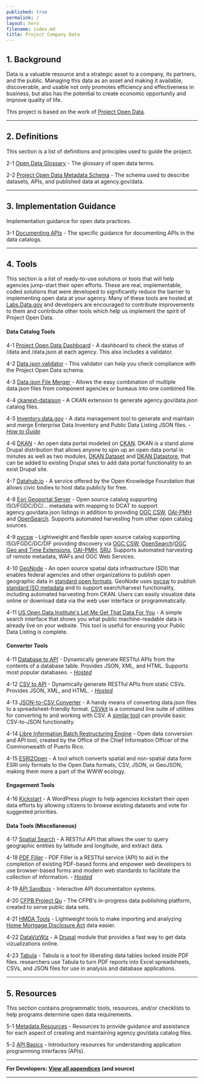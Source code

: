 ```yaml
---
published: true
permalink: /
layout: hero
filename: index.md
title: Project Company Data
---
```


## 1. Background

Data is a valuable resource and a strategic asset to a company, its partners, and the public.  Managing this data as an asset and making it available, discoverable, and usable not only promotes efficiency and effectiveness in business, but also has the potential to create economic opportunity and improve quality of life.

This project is based on the work of [Project Open Data](https://project-open-data.cio.gov/).

----------------

## 2. Definitions

This section is a list of definitions and principles used to guide the project.

2-1 [Open Data Glossary](glossary/) - The glossary of open data terms.

2-2 [Project Open Data Metadata Schema](v1.1/schema/) - The schema used to describe datasets, APIs, and published data at agency.gov/data.

----------------

## 3. Implementation Guidance

Implementation guidance for open data practices.

3-1 [Documenting APIs](v1.1/api/) - The specific guidance for documenting APIs in the data catalogs.   

----------------

## 4. Tools

This section is a list of ready-to-use solutions or tools that will help agencies jump-start their open efforts.  These are real, implementable, coded solutions that were developed to significantly reduce the barrier to implementing open data at your agency.  Many of these tools are hosted at [Labs.Data.gov](http://labs.data.gov) and developers are encouraged to contribute improvements to them and contribute other tools which help us implement the spirit of Project Open Data.

#### Data Catalog Tools

4-1 [Project Open Data Dashboard](http://labs.data.gov/dashboard/) - A dashboard to check the status of /data and /data.json at each agency. This also includes a validator.

4-2 [Data.json validator](http://labs.data.gov/dashboard/validate) - This validator can help you check compliance with the Project Open Data schema.

4-3 [Data.json File Merger](http://data.json.file.merger.ongithub.com/) - Allows the easy combination of multiple data.json files from component agencies or bureaus into one combined file.

4-4 [ckanext-datajson](https://github.com/HHS/ckanext-datajson) - A CKAN extension to generate agency.gov/data.json catalog files.

4-5 [Inventory.data.gov](https://inventory.data.gov/) - A data management tool to generate and maintain and merge Enterprise Data Inventory and Public Data Listing JSON files. - *[How to Guide](https://www.digitalgov.gov/resources/inventory-data-gov-guide/)*

4-6 [DKAN](http://drupal.org/project/dkan) - An open data portal modeled on [CKAN](http://ckan.org/). DKAN is a stand alone Drupal distribution that allows anyone to spin up an open data portal in minutes as well as two modules, [DKAN Dataset](http://drupal.org/project/dkan_dataset) and [DKAN Datastore](http://drupal.org/project/dkan_datastore), that can be added to existing Drupal sites to add data portal functionality to an exist Drupal site.

4-7 [Datahub.io](http://datahub.io/) - A service offered by the Open Knowledge Foundation that allows  civic bodies to host data publicly for free. 

4-8 [Esri Geoportal Server](https://github.com/Esri/geoportal-server/) - Open source catalog supporting ISO/FGDC/DC/... metadata with mapping to DCAT to support agency.gov/data.json listings in addition to providing [OGC CSW](http://www.opengeospatial.org/standards/cat), [OAI-PMH](http://www.openarchives.org/pmh/) and [OpenSearch](http://www.opensearch.org). Supports automated harvesting from other open catalog sources.

4-9 [pycsw](http://pycsw.org) - Lightweight and flexible open source catalog supporting ISO/FGDC/DC/DIF providing discovery via [OGC CSW](http://www.opengeospatial.org/standards/cat), [OpenSearch](http://www.opensearch.org)/[OGC Geo and Time Extensions](http://www.opengeospatial.org/standards/opensearchgeo), [OAI-PMH](http://www.openarchives.org/pmh/), [SRU](http://www.loc.gov/standards/sru/).  Supports automated harvesting of remote metadata, WAFs and OGC Web Services.

4-10 [GeoNode](http://geonode.org/) - An open source spatial data infrastructure (SDI) that enables federal agencies and other organizations to publish open geographic data in [standard open formats](http://geonode.readthedocs.org/en/latest/tutorials/devel/api/ogc.html).  GeoNode uses [pycsw](http://pycsw.org/) to publish [standard ISO metadata](https://www.fgdc.gov/metadata/geospatial-metadata-standards) and to support search/harvest functionality, including automated harvesting from CKAN.  Users can easily visualize data online or download data via the web user interface or programmatically.

4-11 [US Open Data Institute's Let Me Get That Data For You](http://lmgtdfy.usopendata.org/) - A simple search interface that shows you what public machine-readable data is already live on your website. This tool is useful for ensuring your Public Data Listing is complete. 

#### Converter Tools 

4-11 [Database to API](https://github.com/project-open-data/db-to-api) - Dynamically generate RESTful APIs from the contents of a database table. Provides JSON, XML, and HTML. Supports most popular databases. -&nbsp;*[Hosted](http://labs.data.gov/db-to-api/readme.md)*

4-12 [CSV to API](https://github.com/project-open-data/csv-to-api) - Dynamically generate RESTful APIs from static CSVs. Provides JSON, XML, and HTML. -&nbsp;*[Hosted](http://labs.data.gov/csv-to-api/)*

4-13 [JSON-to-CSV Converter](http://konklone.io/json/) - A handy means of converting data.json files to a spreadsheet-friendly format. [CSVkit](http://csvkit.readthedocs.org/en/latest/scripts/in2csv.html) is a command line suite of utilities for converting to and working with CSV. A [similar tool](http://shancarter.github.io/mr-data-converter/) can provide basic CSV-to-JSON functionality.

4-14 [Libre Information Batch Restructuring Engine](https://github.com/commonwealth-of-puerto-rico/libre) - Open data conversion and API tool, created by the Office of the Chief Information Officer of the Commonwealth of Puerto Rico.

4-15 [ESRI2Open](http://github.com/project-open-data/esri2open) - A tool which converts spatial and non-spatial data form ESRI only formats to the Open Data formats, CSV, JSON, or GeoJSON, making them more a part of the WWW ecology.

#### Engagement Tools 

4-16 [Kickstart](https://github.com/project-open-data/kickstart) - A WordPress plugin to help agencies kickstart their open data efforts by allowing citizens to browse existing datasets and vote for suggested priorities.

#### Data Tools (Miscellaneous) 

4-17 [Spatial Search](https://github.com/project-open-data/SpatialSearch) - A RESTful API that allows the user to query geographic entities by latitude and longitude, and extract data.

4-18 [PDF Filler](https://github.com/project-open-data/pdf-filler) - PDF Filler is a RESTful service (API) to aid in the completion of existing PDF-based forms and empower web developers to use browser-based forms and modern web standards to facilitate the collection of information. -&nbsp;*[Hosted](http://labs.data.gov/pdf-filler)*

4-19 [API Sandbox](http://project-open-data.github.com/api-sandbox) - Interactive API documentation systems.

4-20 [CFPB Project Qu](https://github.com/cfpb/qu) - The CFPB's in-progress data publishing platform, created to serve public data sets.

4-21 [HMDA Tools](https://github.com/cfpb/hmda-tools) - Lightweight tools to make importing and analyzing [Home Mortgage Disclosure Act](http://en.wikipedia.org/wiki/Home_Mortgage_Disclosure_Act) data easier.

4-22 [DataVizWiz](https://drupal.org/project/datavizwiz) - A [Drupal](http://drupal.org) module that provides a fast way to get data vizualizations online.

4-23 [Tabula](http://tabula.technology/) - Tabula is a tool for liberating data tables locked inside PDF files. researchers use Tabula to turn PDF reports into Excel spreadsheets, CSVs, and JSON files for use in analysis and database applications.

----------------

## 5. Resources

This section contains programmatic tools, resources, and/or checklists to help programs determine open data requirements.

5-1 [Metadata Resources](v1.1/metadata-resources/) -
Resources to provide guidance and assistance for each aspect of creating and maintaining agency.gov/data catalog files.

5-2 [API Basics](api-basics/) - Introductory resources for understanding application programming interfaces (APIs).

----------------

**For Developers: [View all appendices](https://github.com/vwt-digital/project-company-data.github.io) (and source)**

----------------

